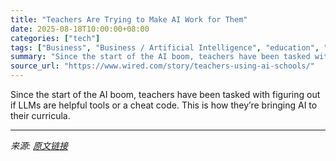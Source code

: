 ```yaml
---
title: "Teachers Are Trying to Make AI Work for Them"
date: 2025-08-18T10:00:00+08:00
categories: ["tech"]
tags: ["Business", "Business / Artificial Intelligence", "education", "learning", "Teens", "school", "artificial intelligence", "Generation iPad", "Machined Learning"]
summary: "Since the start of the AI boom, teachers have been tasked with figuring out if LLMs are helpful tools or a cheat code. This is how they’re bringing AI to their curricula."
source_url: "https://www.wired.com/story/teachers-using-ai-schools/"
---
```


Since the start of the AI boom, teachers have been tasked with figuring out if LLMs are helpful tools or a cheat code. This is how they’re bringing AI to their curricula.

---

*来源: [原文链接](https://www.wired.com/story/teachers-using-ai-schools/)*
